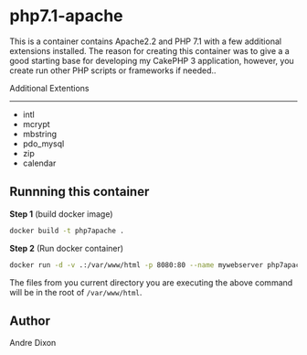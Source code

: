 # php7.1-apache #
This is a container contains Apache2.2 and PHP 7.1 with a few additional extensions installed. The reason for creating this container was to give a a good starting base for developing my CakePHP 3 application, however, you create run other PHP scripts or frameworks if needed..

Additional Extentions
___
- intl
- mcrypt
- mbstring
- pdo_mysql
- zip
- calendar

## Runnning this container

**Step 1** (build docker image)
```bash
docker build -t php7apache .
```
**Step 2** (Run docker container)
```bash
docker run -d -v .:/var/www/html -p 8080:80 --name mywebserver php7apache
```

The files from you current directory you are executing the above command will be in the root of `/var/www/html`.


Author
----
Andre Dixon